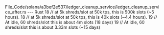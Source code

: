File_Code/solana/a3bef2e537/ledger_cleanup_service/ledger_cleanup_service_after.rs --- Rust
18 //   at 5k shreds/slot at 50k tps, this is 500k slots (~5 hours).                                                                                         18 //   at 5k shreds/slot at 50k tps, this is 40k slots (~4.4 hours).
19 //   At idle, 60 shreds/slot this is about 4m slots (18 days)                                                                                             19 //   At idle, 60 shreds/slot this is about 3.33m slots (~15 days)

